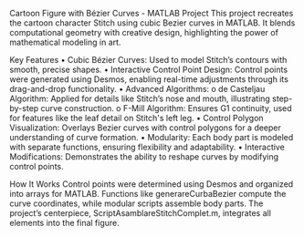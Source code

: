 Cartoon Figure with Bézier Curves - MATLAB Project
This project recreates the cartoon character Stitch using cubic Bezier curves in MATLAB. It blends computational geometry with creative design, highlighting the power of mathematical modeling in art.

Key Features
•	Cubic Bézier Curves: Used to model Stitch’s contours with smooth, precise shapes.
•	Interactive Control Point Design: Control points were generated using Desmos, enabling real-time adjustments through its drag-and-drop functionality.
•	Advanced Algorithms:
o	de Casteljau Algorithm: Applied for details like Stitch’s nose and mouth, illustrating step-by-step curve construction.
o	F-Mill Algorithm: Ensures G1 continuity, used for features like the leaf detail on Stitch's left leg.
•	Control Polygon Visualization: Overlays Bezier curves with control polygons for a deeper understanding of curve formation.
•	Modularity: Each body part is modeled with separate functions, ensuring flexibility and adaptability.
•	Interactive Modifications: Demonstrates the ability to reshape curves by modifying control points.

How It Works
Control points were determined using Desmos and organized into arrays for MATLAB. Functions like generareCurbaBezier compute the curve coordinates, while modular scripts assemble body parts. The project’s centerpiece, ScriptAsamblareStitchComplet.m, integrates all elements into the final figure.

